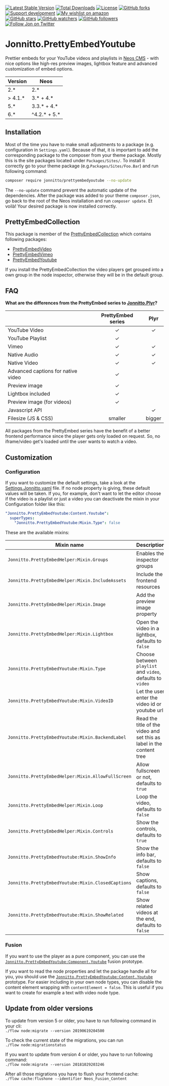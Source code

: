[![Latest Stable Version](https://poser.pugx.org/jonnitto/prettyembedyoutube/v/stable)](https://packagist.org/packages/jonnitto/prettyembedyoutube)
[![Total Downloads](https://poser.pugx.org/jonnitto/prettyembedyoutube/downloads)](https://packagist.org/packages/jonnitto/prettyembedyoutube)
[![License](https://poser.pugx.org/jonnitto/prettyembedyoutube/license)](https://packagist.org/packages/jonnitto/prettyembedyoutube)
[![GitHub forks](https://img.shields.io/github/forks/jonnitto/Jonnitto.PrettyEmbedYoutube.svg?style=social&label=Fork)](https://github.com/jonnitto/Jonnitto.PrettyEmbedYoutube/fork)
[![Support development](https://img.shields.io/badge/Donate-PayPal-yellow.svg)](https://www.paypal.me/Jonnitto/20eur)
[![My wishlist on amazon](https://img.shields.io/badge/Wishlist-Amazon-yellow.svg)](https://www.amazon.de/hz/wishlist/ls/2WPGORAVYF39B?&sort=default)  
[![GitHub stars](https://img.shields.io/github/stars/jonnitto/Jonnitto.PrettyEmbedYoutube.svg?style=social&label=Stars)](https://github.com/jonnitto/Jonnitto.PrettyEmbedYoutube/stargazers)
[![GitHub watchers](https://img.shields.io/github/watchers/jonnitto/Jonnitto.PrettyEmbedYoutube.svg?style=social&label=Watch)](https://github.com/jonnitto/Jonnitto.PrettyEmbedYoutube/subscription)
[![GitHub followers](https://img.shields.io/github/followers/jonnitto.svg?style=social&label=Follow)](https://github.com/jonnitto/followers)
[![Follow Jon on Twitter](https://img.shields.io/twitter/follow/jonnitto.svg?style=social&label=Follow)](https://twitter.com/jonnitto)

# Jonnitto.PrettyEmbedYoutube

Prettier embeds for your YouTube videos and playlists in [Neos CMS](https://www.neos.io) - with nice options like high-res preview images, lightbox feature and advanced customization of embed options.

| Version  | Neos           |
| -------- | -------------- |
| 2.\*     | 2.\*           |
| > 4.1.\* | 3.\* + 4.\*    |
| 5.\*     | 3.3.\* + 4.\*  |
| 6.\*     | ^4.2.\* + 5.\* |

## Installation

Most of the time you have to make small adjustments to a package (e.g. configuration in `Settings.yaml`). Because of that, it is important to add the corresponding package to the composer from your theme package. Mostly this is the site packages located under `Packages/Sites/`. To install it correctly go to your theme package (e.g.`Packages/Sites/Foo.Bar`) and run following command:

```bash
composer require jonnitto/prettyembedyoutube --no-update
```

The `--no-update` command prevent the automatic update of the dependencies. After the package was added to your theme `composer.json`, go back to the root of the Neos installation and run `composer update`. Et voilà! Your desired package is now installed correctly.

## PrettyEmbedCollection

This package is member of the [PrettyEmbedCollection](https://github.com/jonnitto/Jonnitto.PrettyembedCollection) which contains following packages:

- [PrettyEmbedVideo](https://github.com/jonnitto/Jonnitto.PrettyEmbedVideo)
- [PrettyEmbedVimeo](https://github.com/jonnitto/Jonnitto.PrettyEmbedVimeo)
- [PrettyEmbedYoutube](https://github.com/jonnitto/Jonnitto.PrettyEmbedYoutube)

If you install the PrettyEmbedCollection the video players get grouped into a own group in the node inspector, otherwise they will be in the default group.

## FAQ

**What are the differences from the PrettyEmbed series to [Jonnitto.Plyr](https://github.com/jonnitto/Jonnitto.Plyr)?**

|                                    | PrettyEmbed series |  Plyr  |
| ---------------------------------- | :----------------: | :----: |
| YouTube Video                      |         ✓          |   ✓    |
| YouTube Playlist                   |         ✓          |        |
| Vimeo                              |         ✓          |   ✓    |
| Native Audio                       |         ✓          |   ✓    |
| Native Video                       |         ✓          |   ✓    |
| Advanced captions for native video |         ✓          |        |
| Preview image                      |         ✓          |        |
| Lightbox included                  |         ✓          |        |
| Preview image (for videos)         |         ✓          |        |
| Javascript API                     |                    |   ✓    |
| Filesize (JS & CSS)                |      smaller       | bigger |

All packages from the PrettyEmbed series have the benefit of a better frontend performance since the player gets only loaded on request. So, no iframe/video get's loaded until the user wants to watch a video.

## Customization

### Configuration

If you want to customize the default settings, take a look at the [Settings.Jonnitto.yaml](Configuration/Settings.Jonnitto.yaml#L11) file. If no node property is giving, these default values will be taken. If you, for example, don't want to let the editor choose if the video is a playlist or just a video you can deactivate the mixin in your Configuration folder like this:

```yaml
"Jonnitto.PrettyEmbedYoutube:Content.Youtube":
  superTypes:
    "Jonnitto.PrettyEmbedYoutube:Mixin.Type": false
```

These are the available mixins:

| Mixin name                                         | Description                                                           | Enabled |
| -------------------------------------------------- | --------------------------------------------------------------------- | :-----: |
| `Jonnitto.PrettyEmbedHelper:Mixin.Groups`          | Enables the inspector groups                                          |    ✓    |
| `Jonnitto.PrettyEmbedHelper:Mixin.IncludeAssets`   | Include the frontend resources                                        |    ✓    |
| `Jonnitto.PrettyEmbedHelper:Mixin.Image`           | Add the preview image property                                        |    ✓    |
| `Jonnitto.PrettyEmbedHelper:Mixin.Lightbox`        | Open the video in a lightbox, defaults to `false`                     |    ✓    |
| `Jonnitto.PrettyEmbedYoutube:Mixin.Type`           | Choose between `playlist` and `video`, defaults to `video`            |    ✓    |
| `Jonnitto.PrettyEmbedYoutube:Mixin.VideoID`        | Let the user enter the video id or youtube url                        |    ✓    |
| `Jonnitto.PrettyEmbedYoutube:Mixin.BackendLabel`   | Read the title of the video and set this as label in the content tree |    ✓    |
| `Jonnitto.PrettyEmbedHelper:Mixin.AllowFullScreen` | Allow fullscreen or not, defaults to `true`                           |         |
| `Jonnitto.PrettyEmbedHelper:Mixin.Loop`            | Loop the video, defaults to `false`                                   |         |
| `Jonnitto.PrettyEmbedHelper:Mixin.Controls`        | Show the controls, defaults to `true`                                 |         |
| `Jonnitto.PrettyEmbedYoutube:Mixin.ShowInfo`       | Show the info bar, defaults to `false`                                |         |
| `Jonnitto.PrettyEmbedYoutube:Mixin.ClosedCaptions` | Show captions, defaults to `false`                                    |         |
| `Jonnitto.PrettyEmbedYoutube:Mixin.ShowRelated`    | Show related videos at the end, defaults to `false`                   |         |

### Fusion

If you want to use the player as a pure component, you can use the [`Jonnitto.PrettyEmbedYoutube:Component.Youtube`](Resources/Private/Fusion/Component/Youtube.fusion) fusion prototype.

If you want to read the node properties and let the package handle all for you, you should use the [`Jonnitto.PrettyEmbedYoutube:Content.Youtube`](Resources/Private/Fusion/Content/Youtube.fusion) prototype. For easier including in your own node types, you can disable the content element wrapping with `contentElement = false`. This is useful if you want to create for example a text with video node type.

## Update from older versions

To update from version 5 or older, you have to run following command in your cli:  
`./flow node:migrate --version 20190619204500`

To check the current state of the migrations, you can run  
`./flow node:migrationstatus`

If you want to update from version 4 or older, you have to run following command:  
`./flow node:migrate --version 20181029203246`

After all those migrations you have to flush your frontend cache:  
`./flow cache:flushone --identifier Neos_Fusion_Content`
